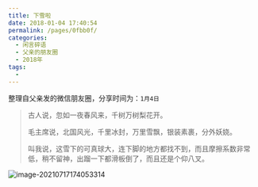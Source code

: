 ```yaml
---
title: 下雪啦
date: 2018-01-04 17:40:54
permalink: /pages/0fbb0f/
categories:
  - 闲言碎语
  - 父亲的朋友圈
  - 2018年
tags:
  - 
---
```

整理自父亲发的微信朋友圈，分享时间为：`1月4日`

> 古人说，忽如一夜春风来，千树万树梨花开。
>
> 毛主席说，北国风光，千里冰封，万里雪飘，银装素裹，分外妖娆。
>
> 叫我说，这雪下的可真球大，连下脚的地方都找不到，而且摩擦系数非常低，稍不留神，出蹓一下都滑板倒了，而且还是个仰八叉。

![image-20210717174053314](http://t.eryajf.net/imgs/2021/09/46b8e1af6c0c148f.jpg)